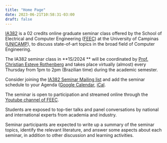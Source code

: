 ```yaml
---
title: "Home Page"
date: 2023-06-21T10:58:31-03:00
draft: false
---
```


[IA382](https://www.cpg.feec.unicamp.br/cpg/lista/caderno_horario_show.php?id=1888) is a 02 credits online graduate seminar class offered by the School of Electrical and Computer Engineering ([FEEC](https://www.fee.unicamp.br/)) at the University of Campinas ([UNICAMP](https://www.unicamp.br/)), to discuss state-of-art topics in the broad field of Computer Engineering.

The IA382 seminar class in **1S/2024 ** will be coordinated by [Prof. Christian Esteve Rothenberg](https://www.dca.fee.unicamp.br/~chesteve/) and takes place virtually (almost) every Thursday from 1pm to 2pm (Brazilian time) during the academic semester.

Consider joining the [IA382 Seminar Mailing list](https://groups.google.com/g/ia382-feec-unicamp/) and add the seminar schedule to your Agenda ([Google Calendar](https://calendar.google.com/calendar/embed?src=c_bd56c44a65b9dae27fe531b2b5c684a6c8fdf8a410edb595be2709bc16e55942%40group.calendar.google.com&ctz=America%2FSao_Paulo
), [iCal](https://calendar.google.com/calendar/ical/c_bd56c44a65b9dae27fe531b2b5c684a6c8fdf8a410edb595be2709bc16e55942%40group.calendar.google.com/public/basic.ics).

The seminar is open to participation and streamed online through the [Youtube channel of FEEC](https://www.youtube.com/channel/UChptcdqmzNLQ8Oe03DEjIDQ).

Students are exposed to top-tier talks and panel conversations by national and international experts from academia and industry.

Seminar participants are expected to write up a summary of the seminar topics, identify the relevant literature, and answer some aspects about each seminar, in addition to other discussion and learning activities.

<!-- Google tag (gtag.js) -->
<script async src="https://www.googletagmanager.com/gtag/js?id=G-ZJM8RXWEZ2"></script>
<script>
  window.dataLayer = window.dataLayer || [];
  function gtag(){dataLayer.push(arguments);}
  gtag('js', new Date());

  gtag('config', 'G-ZJM8RXWEZ2');
</script>

